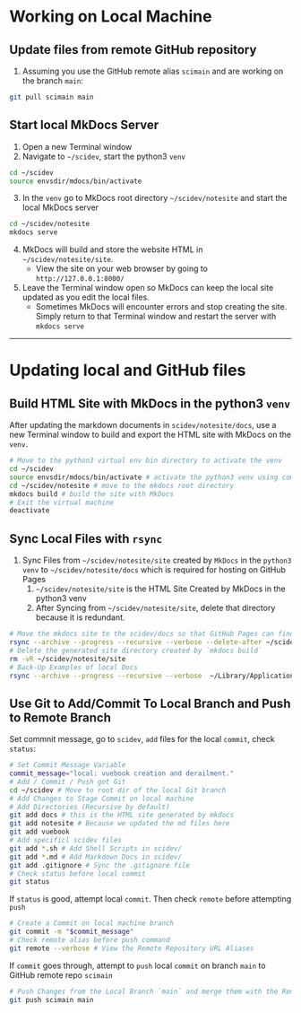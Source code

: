 





# Working on Local Machine

## Update files from remote GitHub repository 

1. Assuming you use the GitHub remote alias `scimain` and are working on the branch `main`:
```bash
git pull scimain main
```

## Start local MkDocs Server

1. Open a new Terminal window
2. Navigate to `~/scidev`, start the python3 `venv`
```bash
cd ~/scidev
source envsdir/mdocs/bin/activate
``` 
3. In the `venv` go to MkDocs root directory `~/scidev/notesite` and start the local MkDocs server 
```bash
cd ~/scidev/notesite
mkdocs serve
``` 
4. MkDocs will build and store the website HTML in `~/scidev/notesite/site`. 
    - View the site on your web browser by going to `http://127.0.0.1:8000/`
5. Leave the Terminal window open so MkDocs can keep the local site updated as you edit the local files. 
    - Sometimes MkDocs will encounter errors and stop creating the site. Simply return to that Terminal window and restart the server with `mkdocs serve`

---

# Updating local and GitHub files

## Build HTML Site with MkDocs in the python3 `venv`

After updating the markdown documents in `scidev/notesite/docs`, use a new Terminal window to build and export the HTML site with MkDocs on the `venv`.

```bash
# Move to the python3 virtual env bin directory to activate the venv
cd ~/scidev
source envsdir/mdocs/bin/activate # activate the python3 venv using command `source`
cd ~/scidev/notesite # move to the mkdocs root directory
mkdocs build # build the site with MkDocs
# Exit the virtual machine
deactivate
```

## Sync Local Files with `rsync`

1. Sync Files from `~/scidev/notesite/site` created by `MkDocs` in the `python3 venv` to  `~/scidev/notesite/docs` which is required for hosting on GitHub Pages
    1. `~/scidev/notesite/site` is the HTML Site Created by MkDocs in the python3 venv
    2. After Syncing from `~/scidev/notesite/site`, delete that directory because it is redundant.

```bash
# Move the mkdocs site to the scidev/docs so that GitHub Pages can find it
rsync --archive --progress --recursive --verbose --delete-after ~/scidev/notesite/site/* ~/scidev/docs
# Delete the generated site directory created by `mkdocs build`
rm -vR ~/scidev/notesite/site
# Back-Up Examples of local Docs
rsync --archive --progress --recursive --verbose  ~/Library/Application\ Support/Code/User/keybindings.json ~/scidev/notesite/examples/vscode/keybindings.json
```

## Use Git to Add/Commit To Local Branch and Push to Remote Branch

Set commnit message, go to `scidev`, `add` files for the local `commit`, check `status`:
```bash
# Set Commit Message Variable
commit_message="local: vuebook creation and derailment."
# Add / Commit / Push got Git
cd ~/scidev # Move to root dir of the local Git branch
# Add Changes to Stage Commit on local machine
# Add Directories (Recursive by default)
git add docs # this is the HTML site generated by mkdocs
git add notesite # Because we updated the md files here
git add vuebook
# Add specificl scidev files
git add *.sh # Add Shell Scripts in scidev/
git add *.md # Add Markdown Docs in scidev/
git add .gitignore # Sync the .gitignore file
# Check status before local commit
git status
```

If `status` is good, attempt local `commit`. Then check `remote` before attempting `push`
```bash
# Create a Commit on local machine branch
git commit -m "$commit_message"
# Check remote alias before push command
git remote --verbose # View the Remote Repository URL Aliases
```

If `commit` goes through, attempt to `push` local `commit` on branch `main` to GitHub remote repo `scimain`
```bash
# Push Changes from the Local Branch `main` and merge them with the Remote Repository Alias `scimain`
git push scimain main
```


